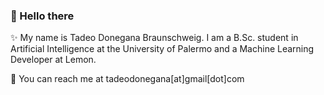 ### 👋 Hello there
✨ My name is Tadeo Donegana Braunschweig. I am a B.Sc. student in Artificial Intelligence at the University of Palermo and a Machine Learning Developer at Lemon.<br>

🚀 You can reach me at tadeodonegana[at]gmail[dot]com
